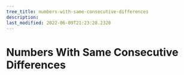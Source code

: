 ```yaml
---
tree_title: numbers-with-same-consecutive-differences
description: 
last_modified: 2022-06-09T21:23:28.2328
---
```


# Numbers With Same Consecutive Differences
